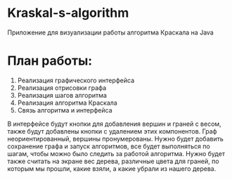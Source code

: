 # Kraskal-s-algorithm
Приложение для визуализации работы алгоритма Краскала на Java
# План работы:
1. Реализация графического интерфейса
2. Реализация отрисовки графа
3. Реализация шагов алгоритма
4. Реализация алгоритма Краскала
5. Связь алгоритма и интерфейса


  В интерфейсе будут кнопки для добавления вершин и граней с весом, также будут добавлены кнопки с удалением этих компонентов. Граф неориентированный, вершины пронумерованы. Нужно будет добавить сохранение графа и запуск алгоритмов, все будет выполняться по шагам, чтобы можно было следить за работой алгоритма.  Нужно будет также считать на экране вес дерева, различные цвета для граней, по которым мы прошли, какие взяли, а какие убрали из нашего дерева.

